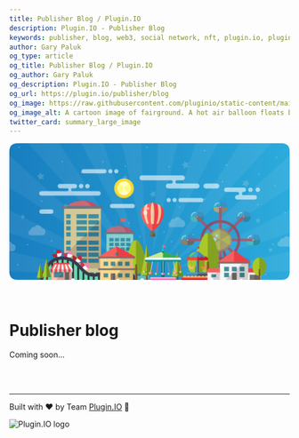 ```yaml
---
title: Publisher Blog / Plugin.IO
description: Plugin.IO - Publisher Blog
keywords: publisher, blog, web3, social network, nft, plugin.io, pluginio, NEKO, token, cryptocurrency, crypto
author: Gary Paluk
og_type: article
og_title: Publisher Blog / Plugin.IO
og_author: Gary Paluk
og_description: Plugin.IO - Publisher Blog
og_url: https://plugin.io/publisher/blog
og_image: https://raw.githubusercontent.com/pluginio/static-content/main/lang/en/docs/v1/images/header_banner.png
og_image_alt: A cartoon image of fairground. A hot air balloon floats by through an open blue sky
twitter_card: summary_large_image
---
```


![A Plugin.IO branded banner that shows a young woman in front of a vivid blue background.](https://raw.githubusercontent.com/pluginio/static-content/main/lang/en/docs/v1/images/header_banner.png)

<br />

# Publisher blog

Coming soon...

<br />
<br />

---
Built with ❤️ by Team [Plugin.IO](https://github.com/orgs/pluginio/teams/plugin-io-team/members) 🚀

<Image style="align-self:end;" alt="Plugin.IO logo" src="https://raw.githubusercontent.com/pluginio/static-content/main/lang/en/docs/v1/images/logo.png" height="75px" width="px" />

<br />
<br />